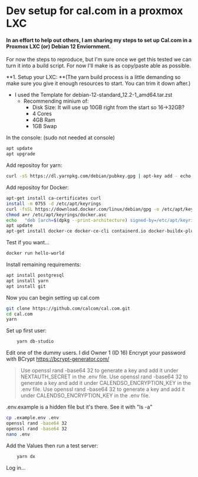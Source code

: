 # Dev setup for cal.com in a proxmox LXC
#### In an effort to help out others, I am sharing my steps to set up Cal.com in a Proxmox LXC (or) Debian 12 Enviornment.

For now the steps to reproduce, but I'm sure once we get this tested we can turn it into a build script. For now I'll make is as copy/paste able as possible.

**1. Setup your LXC: **(The yarn build process is a little demanding so make sure you give it enough resources to start. You can trim it down after.)
- I used the Template for debian-12-standard_12.2-1_amd64.tar.zst
  - Recommending minium of:
    - Disk Size: It will use up 10GB right from the start so 16->32GB?
    - 4 Cores
    - 4GB Ram
    - 1GB Swap

In the console: (sudo not needed at console)     
```bash
apt update
apt upgrade
```
Add repositoy for yarn:     
```bash
curl -sS https://dl.yarnpkg.com/debian/pubkey.gpg | apt-key add - echo "deb https://dl.yarnpkg.com/debian/ stable main" | tee /etc/apt/sources.list.d/yarn.list
```
Add repositoy for Docker:
```bash
apt-get install ca-certificates curl
install -m 0755 -d /etc/apt/keyrings
curl -fsSL https://download.docker.com/linux/debian/gpg -o /etc/apt/keyrings/docker.asc
chmod a+r /etc/apt/keyrings/docker.asc
echo   "deb [arch=$(dpkg --print-architecture) signed-by=/etc/apt/keyrings/docker.asc] https://download.docker.com/linux/debian \ $(. /etc/os-release && echo "$VERSION_CODENAME") stable" |   tee /etc/apt/sources.list.d/docker.list > /dev/null
apt update
apt-get install docker-ce docker-ce-cli containerd.io docker-buildx-plugin docker-compose-plugin
```
Test if you want...
```bash
docker run hello-world
```
Install remaining requirements:
```bash
apt install postgresql
apt install yarn
apt install git
```
Now you can begin setting up cal.com
```bash
git clone https://github.com/calcom/cal.com.git
cd cal.com
yarn
```
Set up first user:
```bash
    yarn db-studio
```
Edit one of the dummy users. I did Owner 1 (ID 16) 
Encrypt your password with BCrypt https://bcrypt-generator.com/
> Use openssl rand -base64 32 to generate a key and add it under NEXTAUTH_SECRET in the .env file.
    Use openssl rand -base64 32 to generate a key and add it under CALENDSO_ENCRYPTION_KEY in the .env file.    Use openssl rand -base64 32 to generate a key and add it under CALENDSO_ENCRYPTION_KEY in the .env file.
	
.env.example is a hidden file but it's there.  See it with "ls -a"
```bash
cp .example.env .env
openssl rand -base64 32
openssl rand -base64 32
nano .env
```
Add the Values then run a test server:
```bash
    yarn dx
```

Log in...

